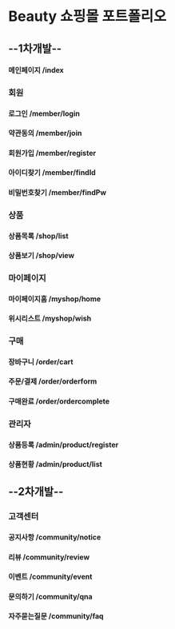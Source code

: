 # Beauty 쇼핑몰 포트폴리오
## --1차개발--
#### 메인페이지		/index

### 회원
#### 로그인		/member/login
#### 약관동의		/member/join
#### 회원가입		/member/register
#### 아이디찾기		/member/findId
#### 비밀번호찾기	/member/findPw

### 상품
#### 상품목록		/shop/list
#### 상품보기		/shop/view

### 마이페이지
#### 마이페이지홈	/myshop/home
#### 위시리스트		/myshop/wish

### 구매
#### 장바구니		/order/cart
#### 주문/결제		/order/orderform
#### 구매완료		/order/ordercomplete

### 관리자 
#### 상품등록		/admin/product/register
#### 상품현황		/admin/product/list

## --2차개발--
### 고객센터
#### 공지사항		/community/notice
#### 리뷰		/community/review
#### 이벤트		/community/event
#### 문의하기		/community/qna
#### 자주묻는질문	/community/faq
